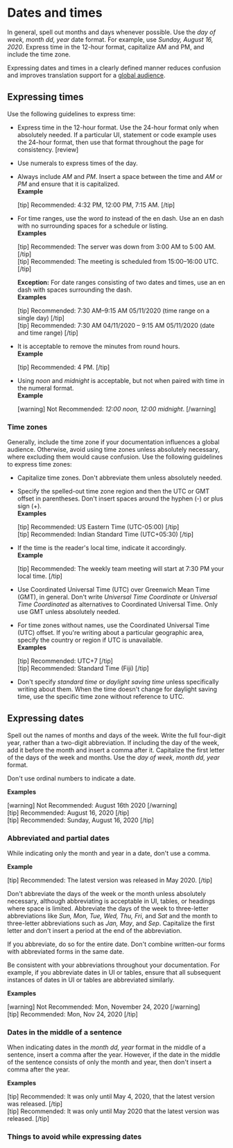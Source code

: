 # Dates and times

In general, spell out months and days whenever possible. Use the *day of week, month dd, year* date format. For example, use *Sunday, August 16, 2020*. Express time in the 12-hour format, capitalize AM and PM, and include the time zone.

Expressing dates and times in a clearly defined manner reduces confusion and improves translation support for a [global audience](/2-document-guidelines/4-global-audience.md).

## Expressing times

Use the following guidelines to express time:
- Express time in the 12-hour format. Use the 24-hour format only when absolutely needed. If a particular UI, statement or code example uses the 24-hour format, then use that format throughout the page for consistency. [review]
- Use numerals to express times of the day.
- Always include *AM* and *PM*. Insert a space between the time and *AM* or *PM* and ensure that it is capitalized.  
  **Example**  

  [tip] Recommended: 4:32 PM, 12:00 PM, 7:15 AM. [/tip]  

- For time ranges, use the word *to* instead of the en dash. Use an en dash with no surrounding spaces for a schedule or listing.  
  **Examples**  

  [tip] Recommended: The server was down from 3:00 AM to 5:00 AM. [/tip]  
  [tip] Recommended: The meeting is scheduled from 15:00–16:00 UTC. [/tip]  

  **Exception:** For date ranges consisting of two dates and times, use an en dash with spaces surrounding the dash.  
  **Examples**  

  [tip] Recommended: 7:30 AM–9:15 AM 05/11/2020 (time range on a single day) [/tip]  
  [tip] Recommended: 7:30 AM 04/11/2020 – 9:15 AM 05/11/2020 (date and time range) [/tip]  
- It is acceptable to remove the minutes from round hours.  
  **Example**  

  [tip] Recommended: 4 PM. [/tip]  
- Using *noon* and *midnight* is acceptable, but not when paired with time in the numeral format.  
  **Example**  

  [warning] Not Recommended: *12:00 noon, 12:00 midnight*. [/warning]  

### Time zones

Generally, include the time zone if your documentation influences a global audience. Otherwise, avoid using time zones unless absolutely necessary, where excluding them would cause confusion. Use the following guidelines to express time zones:
- Capitalize time zones. Don't abbreviate them unless absolutely needed.
- Specify the spelled-out time zone region and then the UTC or GMT offset in parentheses. Don't insert spaces around the hyphen (-) or plus sign (+).  
  **Examples**  

  [tip] Recommended: US Eastern Time (UTC-05:00) [/tip]  
  [tip] Recommended: Indian Standard Time (UTC+05:30) [/tip]  
- If the time is the reader's local time, indicate it accordingly.  
  **Example**  

  [tip] Recommended: The weekly team meeting will start at 7:30 PM your local time. [/tip]  
- Use Coordinated Universal Time (UTC) over Greenwich Mean Time (GMT), in general. Don't write *Universal Time Coordinate* or *Universal Time Coordinated* as alternatives to Coordinated Universal Time. Only use GMT unless absolutely needed.
- For time zones without names, use the Coordinated Universal Time (UTC) offset. If you're writing about a particular geographic area, specify the country or region if UTC is unavailable.  
  **Examples**  

  [tip] Recommended: UTC+7 [/tip]  
  [tip] Recommended: Standard Time (Fiji) [/tip]    
- Don't specify *standard time* or *daylight saving time* unless specifically writing about them. When the time doesn't change for daylight saving time, use the specific time zone without reference to UTC.

## Expressing dates

Spell out the names of months and days of the week. Write the full four-digit year, rather than a two-digit abbreviation. If including the day of the week, add it before the month and insert a comma after it. Capitalize the first letter of the days of the week and months. Use the *day of week, month dd, year* format.  

Don't use ordinal numbers to indicate a date.

**Examples**  

[warning] Not Recommended: August 16th 2020 [/warning]  
[tip] Recommended: August 16, 2020 [/tip]  
[tip] Recommended: Sunday, August 16, 2020 [/tip]  

### Abbreviated and partial dates

While indicating only the month and year in a date, don't use a comma.

**Example**  

[tip] Recommended: The latest version was released in May 2020. [/tip]  

Don't abbreviate the days of the week or the month unless absolutely necessary, although abbreviating is acceptable in UI, tables, or headings where space is limited. Abbreviate the days of the week to three-letter abbreviations like *Sun, Mon, Tue, Wed, Thu, Fri*, and *Sat* and the month to three-letter abbreviations such as *Jan, May*, and *Sep*. Capitalize the first letter and don't insert a period at the end of the abbreviation.

If you abbreviate, do so for the entire date. Don't combine written-our forms with abbreviated forms in the same date.

Be consistent with your abbreviations throughout your documentation. For example, if you abbreviate dates in UI or tables, ensure that all subsequent instances of dates in UI or tables are abbreviated similarly.

**Examples**  

[warning] Not Recommended: Mon, November 24, 2020 [/warning]  
[tip] Recommended: Mon, Nov 24, 2020 [/tip]  

### Dates in the middle of a sentence

When indicating dates in the *month dd, year* format in the middle of a sentence, insert a comma after the year. However, if the date in the middle of the sentence consists of only the month and year, then don't insert a comma after the year.

**Examples**  

[tip] Recommended: It was only until May 4, 2020, that the latest version was released. [/tip]  
[tip] Recommended: It was only until May 2020 that the latest version was released. [/tip]  

### Things to avoid while expressing dates
